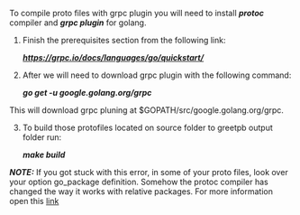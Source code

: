 To compile proto files with grpc plugin you will need to install ***protoc*** compiler and ***grpc plugin*** for golang. 

1. Finish the prerequisites section from the following link:

	***https://grpc.io/docs/languages/go/quickstart/***

2. After we will need to download grpc plugin with the following command:
 
	***go get -u google.golang.org/grpc***

This will download grpc pluning at $GOPATH/src/google.golang.org/grpc. 

3. To build those protofiles located on source folder to greetpb output folder run:

	***make build***
	
***NOTE:*** If you got stuck with this error, in some of your proto files, look over your option go_package definition.
Somehow the protoc compiler has changed the way it works with relative packages. For more information open this [link](https://github.com/techschool/pcbook-go/issues/3#issuecomment-823206034)
